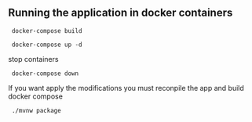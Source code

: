 ## Running the application in docker containers

```shell script
 docker-compose build
```

```shell script
 docker-compose up -d
```

stop containers

```shell script
 docker-compose down
```

If you want apply the modifications you must reconpile the app and build docker compose

```shell script
 ./mvnw package
```